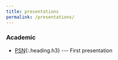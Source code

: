 ```yaml
---
title: presentations
permalink: /presentations/
---
```


### Academic
* [PSN]{:.heading.h3} --- First presentation

[PSN]: psn/psn.html
